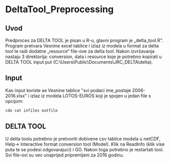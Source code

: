 # DeltaTool_Preprocessing

##	Uvod
Predproces za DELTA TOOL je pisan u R-u, glavni program je „delta_tool.R“. Program pretvara Vesnine excel tablice i izlaz iz modela u format za delta tool te radi dodatne „resource“ file-ove za delta tool. Nakon izvršavanja nastaju 3 direktorija: conversion, data i resource koje je potrebno kopirati u DELTA TOOL input put (C:\Users\Public\Documents\JRC_DELTA\delta).
## Input
Kao input koriste se Vesnine tablice "svi podaci ime_postaje 2006-2016.xlsx" i izlaz iz modela LOTOS-EUROS koji je spojen u jedan file s opcijom:
```bash
cdo cat infiles outfile
```
##	DELTA TOOL
U delta toolu potrebno je  pretvoriti dobivene csv tablice modela u netCDF, Help-> Interactive format conversion tool (Model). Klik na ReadInfo (klik vise puta te se podesi odgovarajuci) i GO. Nakon toga potrebno je restartati tool.
Svi file-ovi su vec unaprijed pripremljeni za 2016 godinu.

